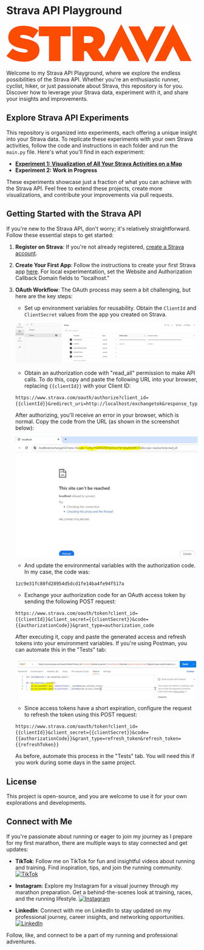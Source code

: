 # Strava API Playground

![Strava Logo](img/logo-strava.png)

Welcome to my Strava API Playground, where we explore the endless possibilities of the Strava API. Whether you're an enthusiastic runner, cyclist, hiker, or just passionate about Strava, this repository is for you. Discover how to leverage your Strava data, experiment with it, and share your insights and improvements.

## Explore Strava API Experiments

This repository is organized into experiments, each offering a unique insight into your Strava data. To replicate these experiments with your own Strava activities, follow the code and instructions in each folder and run the `main.py` file. Here's what you'll find in each experiment:

- [**Experiment 1: Visualization of All Your Strava Activities on a Map**](Exp1VisualizingAllRoutesInMap)
- **Experiment 2: Work in Progress**

These experiments showcase just a fraction of what you can achieve with the Strava API. Feel free to extend these projects, create more visualizations, and contribute your improvements via pull requests.

## Getting Started with the Strava API

If you're new to the Strava API, don't worry; it's relatively straightforward. Follow these essential steps to get started:

1. **Register on Strava**: If you're not already registered, [create a Strava account](https://developers.strava.com/docs/getting-started/#account).

2. **Create Your First App**: Follow the instructions to create your first Strava app [here](https://www.strava.com/settings/api). For local experimentation, set the Website and Authorization Callback Domain fields to "localhost."

3. **OAuth Workflow**: The OAuth process may seem a bit challenging, but here are the key steps:

    - Set up environment variables for reusability. Obtain the `ClientId` and `ClientSecret` values from the app you created on Strava.

    ![Environmental Variables in Postman](img/EnvVariables.JPG)

    - Obtain an authorization code with "read_all" permission to make API calls. To do this, copy and paste the following URL into your browser, replacing `{{clientId}}` with your Client ID:

    ```
    https://www.strava.com/oauth/authorize?client_id={{clientId}}&redirect_uri=http://localhost/exchangetok&response_type=code&scope=activity:read_all
    ```

    After authorizing, you'll receive an error in your browser, which is normal. Copy the code from the URL (as shown in the screenshot below):

    ![Error](img/ErrorMessageAuthorizationCode.JPG)

    - And update the environmental variables with the authorization code. In my case, the code was:

    ``` 
    1zc9e31fc80fd28954d5dcd1fe14ba4fe94f517a
    ```

    - Exchange your authorization code for an OAuth access token by sending the following POST request:

    ```
    https://www.strava.com/oauth/token?client_id={{clientId}}&client_secret={{clientSecret}}&code={{authorizationCode}}&grant_type=authorization_code
    ```

    After executing it, copy and paste the generated access and refresh tokens into your environment variables. If you're using Postman, you can automate this in the "Tests" tab:
    
    ![Automation](img/AutomatizeEnvironment.JPG)

    - Since access tokens have a short expiration, configure the request to refresh the token using this POST request:

    ```
    https://www.strava.com/oauth/token?client_id={{clientId}}&client_secret={{clientSecret}}&code={{authorizationCode}}&grant_type=refresh_token&refresh_token={{refreshToken}}
    ```

    As before, automate this process in the "Tests" tab. You will need this if you work during some days in the same project.

## License

This project is open-source, and you are welcome to use it for your own explorations and developments.


## Connect with Me

If you're passionate about running or eager to join my journey as I prepare for my first marathon, there are multiple ways to stay connected and get updates:

- **TikTok**: Follow me on TikTok for fun and insightful videos about running and training. Find inspiration, tips, and join the running community.
  [![TikTok](https://img.shields.io/badge/Follow%20on-TikTok-ff69b4)](https://www.tiktok.com/@guille_alaman)

- **Instagram**: Explore my Instagram for a visual journey through my marathon preparation. Get a behind-the-scenes look at training, races, and the running lifestyle.
  [![Instagram](https://img.shields.io/badge/Follow%20on-Instagram-ff69b4)](https://www.instagram.com/guille_alaman)

- **LinkedIn**: Connect with me on LinkedIn to stay updated on my professional journey, career insights, and networking opportunities.
  [![LinkedIn](https://img.shields.io/badge/Connect%20on-LinkedIn-0e76a8)](https://www.linkedin.com/in/guillermo-alam%C3%A1n-requena-57a011180/)

Follow, like, and connect to be a part of my running and professional adventures.
